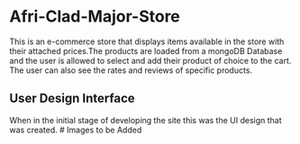 # Afri-Clad-Major-Store
This is an e-commerce store that displays items available in the store with their attached prices.The products are loaded from a mongoDB Database and the user is allowed to select and add their product of choice to the cart. The user can also see the rates and reviews of specific products.

## User Design Interface
When in the initial stage of developing the site this was the UI design that was created.
                  # Images to be Added
                  
